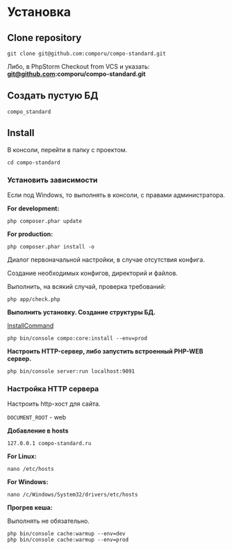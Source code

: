 # Установка



## Clone repository

```
git clone git@github.com:comporu/compo-standard.git
```

Либо, в PhpStorm Checkout from VCS и указать: **git@github.com:comporu/compo-standard.git**

## Создать пустую БД

```
compo_standard
```

## Install

В консоли, перейти в папку с проектом.

```
cd compo-standard
```

### Установить зависимости

Если под Windows, то выполнять в консоли, с правами администратора.

**For development:**

```
php composer.phar update
```

**For production:**

```
php composer.phar install -o
```


Диалог первоначальной настройки, в случае отсутствия конфига.

Создание необходимых конфигов, директорий и файлов.

Выполнить, на всякий случай, проверка требований:

```
php app/check.php
```


**Выполнить установку. Создание структуры БД.**

[InstallCommand](./src/Compo/CoreBundle/Command/InstallCommand.php)

```
php bin/console compo:core:install --env=prod
```

**Настроить HTTP-сервер, либо запустить встроенный PHP-WEB сервер.**

```
php bin/console server:run localhost:9091
```


### Настройка HTTP сервера

Настроить http-хост для сайта.

`DOCUMENT_ROOT` - web


**Добавление в hosts**

```
127.0.0.1 compo-standard.ru
```

**For Linux:**

```
nano /etc/hosts
```

**For Windows:**

```
nano /c/Windows/System32/drivers/etc/hosts
```

**Прогрев кеша:**

Выполнять не обязательно.

```
php bin/console cache:warmup --env=dev
php bin/console cache:warmup --env=prod
```
